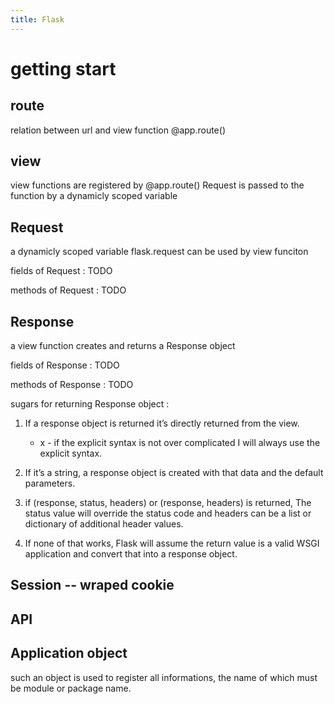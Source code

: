 ```yaml
---
title: Flask
---
```


# getting start

## route

relation between url and view function
@app.route(<path>)

## view

view functions are registered by @app.route(<path>)
Request is passed to the function
by a dynamicly scoped variable

## Request

a dynamicly scoped variable
flask.request
can be used by view funciton

fields of Request :
TODO

methods of Request :
TODO

## Response

a view function creates and returns a Response object

fields of Response :
TODO

methods of Response :
TODO

sugars for returning Response object :

1. If a response object is returned
   it’s directly returned from the view.

   - x -
     if the explicit syntax is not over complicated
     I will always use the explicit syntax.

2. If it’s a string,
   a response object is created
   with that data and the default parameters.

3. if (response, status, headers)
   or (response, headers) is returned,
   The status value will override the status code
   and headers can be a list or dictionary of additional header values.

4. If none of that works,
   Flask will assume the return value is a valid WSGI application
   and convert that into a response object.

## Session -- wraped cookie

## API

## Application object

such an object is used to register all informations,
the name of which must be module or package name.

